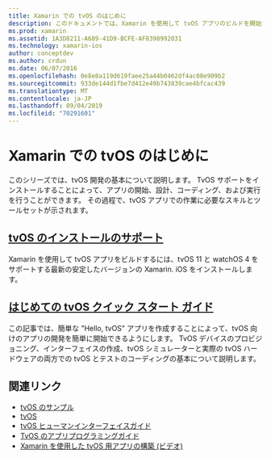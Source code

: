 ```yaml
---
title: Xamarin での tvOS のはじめに
description: このドキュメントでは、Xamarin を使用して tvOS アプリのビルドを開始する方法について説明します。 インストールガイドとクイックスタートガイドにリンクしています。
ms.prod: xamarin
ms.assetid: 1A3D8211-A689-41D9-BCFE-AF8398992031
ms.technology: xamarin-ios
author: conceptdev
ms.author: crdun
ms.date: 06/07/2016
ms.openlocfilehash: 0e8e8a119d619faee25a44b0462df4ac08e909b2
ms.sourcegitcommit: 933de144d1fbe7d412e49b743839cae4bfcac439
ms.translationtype: MT
ms.contentlocale: ja-JP
ms.lasthandoff: 09/04/2019
ms.locfileid: "70291601"
---
```

# <a name="getting-started-with-tvos-in-xamarin"></a>Xamarin での tvOS のはじめに

このシリーズでは、tvOS 開発の基本について説明します。 TvOS サポートをインストールすることによって、アプリの開始、設計、コーディング、および実行を行うことができます。 その過程で、tvOS アプリでの作業に必要なスキルとツールセットが示されます。

## <a name="installing-tvos-supportiostvosget-startedinstallationmd"></a>[tvOS のインストールのサポート](~/ios/tvos/get-started/installation.md)

Xamarin を使用して tvOS アプリをビルドするには、tvOS 11 と watchOS 4 をサポートする最新の安定したバージョンの Xamarin. iOS をインストールします。

## <a name="hello-tvos-quick-start-guideiostvosget-startedhello-tvosmd"></a>[はじめての tvOS クイック スタート ガイド](~/ios/tvos/get-started/hello-tvos.md)

この記事では、簡単な "Hello, tvOS" アプリを作成することによって、tvOS 向けのアプリの開発を簡単に開始できるようにします。 TvOS デバイスのプロビジョニング、インターフェイスの作成、tvOS シミュレーターと実際の tvOS ハードウェアの両方での tvOS とテストのコーディングの基本について説明します。


## <a name="related-links"></a>関連リンク

- [tvOS のサンプル](https://docs.microsoft.com/samples/browse/?products=xamarin&term=Xamarin.iOS+tvOS)
- [tvOS](https://developer.apple.com/tvos/)
- [tvOS ヒューマンインターフェイスガイド](https://developer.apple.com/tvos/human-interface-guidelines/)
- [TvOS のアプリプログラミングガイド](https://developer.apple.com/library/prerelease/tvos/documentation/General/Conceptual/AppleTV_PG/)
- [Xamarin を使用した tvOS 用アプリの構築 (ビデオ)](https://university.xamarin.com/lightninglectures/tvos-with-xamarin)

